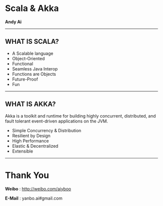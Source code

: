 <h1 style="padding-top:150px" class="text-center">Scala & Akka</h1>

<p class="text-center"><strong>Andy Ai</strong></p>

***************

## WHAT IS SCALA?

- A Scalable language
- Object-Oriented
- Functional
- Seamless Java Interop
- Functions are Objects
- Future-Proof
- Fun

***************

## WHAT IS AKKA?

Akka is a toolkit and runtime for building highly concurrent, distributed, and fault tolerant event-driven applications on the JVM.

- Simple Concurrency & Distribution
- Resilient by Design
- High Performance
- Elastic & Decentralized
- Extensible

***************

# Thank You

**Weibo** : http://weibo.com/aiyboo

**E-Mail** : yanbo.ai#gmail.com